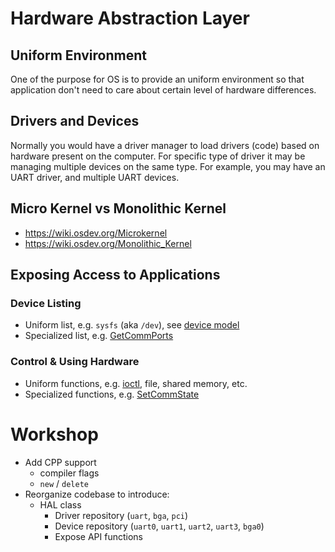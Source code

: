 # Hardware Abstraction Layer

## Uniform Environment
One of the purpose for OS is to provide an uniform environment so that application don't need
to care about certain level of hardware differences.

## Drivers and Devices
Normally you would have a driver manager to load drivers (code) based on hardware present on the computer. For specific type of driver it may be managing multiple devices on the same type. For example, you may have an UART driver, and multiple UART devices.

## Micro Kernel vs Monolithic Kernel
- https://wiki.osdev.org/Microkernel
- https://wiki.osdev.org/Monolithic_Kernel

## Exposing Access to Applications
### Device Listing
- Uniform list, e.g. `sysfs` (aka `/dev`), see [device model](https://linux-kernel-labs.github.io/refs/heads/master/labs/device_model.html)
- Specialized list, e.g. [GetCommPorts](https://docs.microsoft.com/en-us/windows/win32/api/winbase/nf-winbase-getcommports)

### Control & Using Hardware
- Uniform functions, e.g. [ioctl](https://man7.org/linux/man-pages/man2/ioctl.2.html), file, shared memory, etc.
- Specialized functions, e.g. [SetCommState](https://docs.microsoft.com/en-us/windows/win32/api/winbase/nf-winbase-setcommstate)

# Workshop
- Add CPP support
  - compiler flags
  - `new` / `delete`
- Reorganize codebase to introduce:
  - HAL class
    - Driver repository (`uart`, `bga`, `pci`)
    - Device repository (`uart0`, `uart1`, `uart2`, `uart3`, `bga0`)
    - Expose API functions
